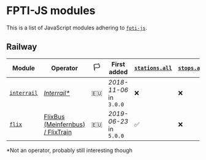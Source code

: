 # FPTI-JS modules

This is a list of JavaScript modules adhering to [`fpti-js`](readme.md).

## Railway

Module | Operator | 🏳️ | First added | [`stations.all`](docs/stations-stops-regions.all.md) | [`stops.all`](docs/stations-stops-regions.all.md) | [`regions.all`](docs/stations-stops-regions.all.md) | [`stations.search`](docs/stations-stops-regions.search.md) | [`stops.search`](docs/stations-stops-regions.search.md) | [`regions.search`](docs/stations-stops-regions.search.md) | [`stations.nearby`](docs/stations-stops-regions.nearby.md) | [`stops.nearby`](docs/stations-stops-regions.nearby.md) | [`regions.nearby`](docs/stations-stops-regions.nearby.md) | [`journeys`](docs/journeys.md) | [`stopovers`](docs/stopovers.md)
--- | --- | --- | --- | --- | --- | --- | --- | --- | --- | --- | --- | --- | --- | ---
[`interrail`](https://github.com/juliuste/interrail) | [*Interrail\**](https://www.interrail.eu/) | 🇪🇺 | *2018-11-06* in `3.0.0` |  ❌ | ❌ | ❌ | ✅ | ❌ | ❌ | ❌ | ❌ | ❌ | ✅ | ❌
[`flix`](https://github.com/juliuste/flix) | [FlixBus (Meinfernbus) / FlixTrain](https://www.flixbus.com/) | 🇪🇺 | *2019-06-23* in `5.0.0` |  ✅ | ❌ | ✅ | ❌ | ❌ | ❌ | ❌ | ❌ | ❌ | ✅ | ❌

\*Not an operator, probably still interesting though
